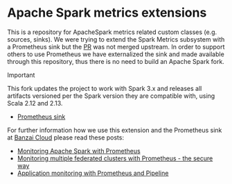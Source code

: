 # Apache Spark metrics extensions

This is a repository for ApacheSpark metrics related custom classes (e.g. sources, sinks). We were trying to extend the Spark Metrics subsystem with a Prometheus sink but the [PR](https://github.com/apache/spark/pull/19775#issuecomment-371504349) was not merged upstream. In order to support others to use Prometheus we have externalized the sink and made available through this repository, thus there is no need to build an Apache Spark fork.

> [!IMPORTANT]
> This fork updates the project to work with Spark 3.x and releases all artifacts versioned per the Spark version they are compatible with, using Scala 2.12 and 2.13.

* [Prometheus sink](https://github.com/banzaicloud/spark-metrics/blob/master/PrometheusSink.md)

For further information how we use this extension and the Prometheus sink at [Banzai Cloud](https://banzaicloud.com/) please read these posts:

* [Monitoring Apache Spark with Prometheus](https://banzaicloud.com/blog/spark-monitoring/)<br/>
* [Monitoring multiple federated clusters with Prometheus - the secure way](https://banzaicloud.com/blog/prometheus-federation/)<br/>
* [Application monitoring with Prometheus and Pipeline](https://banzaicloud.com/blog/prometheus-application-monitoring/)<br/>


